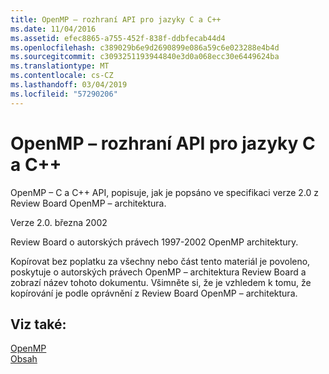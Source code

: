 ```yaml
---
title: OpenMP – rozhraní API pro jazyky C a C++
ms.date: 11/04/2016
ms.assetid: efec8865-a755-452f-838f-ddbfecab44d4
ms.openlocfilehash: c389029b6e9d2690899e086a59c6e023288e4b4d
ms.sourcegitcommit: c3093251193944840e3d0a068ecc30e6449624ba
ms.translationtype: MT
ms.contentlocale: cs-CZ
ms.lasthandoff: 03/04/2019
ms.locfileid: "57290206"
---
```

# <a name="openmp-c-and-c-application-program-interface"></a>OpenMP – rozhraní API pro jazyky C a C++

OpenMP – C a C++ API, popisuje, jak je popsáno ve specifikaci verze 2.0 z Review Board OpenMP – architektura.

Verze 2.0. března 2002

Review Board o autorských právech 1997-2002 OpenMP architektury.

Kopírovat bez poplatku za všechny nebo část tento materiál je povoleno, poskytuje o autorských právech OpenMP – architektura Review Board a zobrazí název tohoto dokumentu. Všimněte si, že je vzhledem k tomu, že kopírování je podle oprávnění z Review Board OpenMP – architektura.

## <a name="see-also"></a>Viz také:

[OpenMP](../../parallel/openmp/openmp-in-visual-cpp.md)<br/>
[Obsah](../../parallel/openmp/contents.md)
